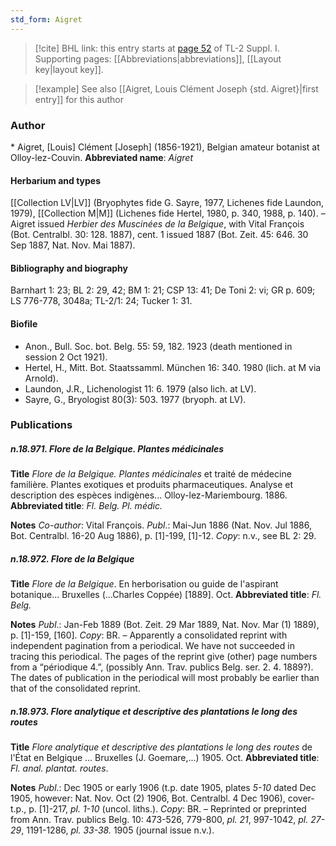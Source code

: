 ```yaml
---
std_form: Aigret
---
```


> [!cite] BHL link: this entry starts at [page 52](https://www.biodiversitylibrary.org/page/33264741) of TL-2 Suppl. I.
> Supporting pages: [[Abbreviations|abbreviations]], [[Layout key|layout key]].

> [!example] See also [[Aigret, Louis Clément Joseph {std. Aigret}|first entry]] for this author

### Author

\* Aigret, \[Louis\] Clément \[Joseph\] (1856-1921), Belgian amateur botanist at Olloy-lez-Couvin. 
**Abbreviated name**: *Aigret*

#### Herbarium and types

[[Collection LV|LV]] (Bryophytes fide G. Sayre, 1977, Lichenes fide Laundon, 1979), [[Collection M|M]] (Lichenes fide Hertel, 1980, p. 340, 1988, p. 140). – Aigret issued *Herbier des Muscinées de la Belgique*, with Vital François (Bot. Centralbl. 30: 128. 1887), cent. 1 issued 1887 (Bot. Zeit. 45: 646. 30 Sep 1887, Nat. Nov. Mai 1887).

#### Bibliography and biography

Barnhart 1: 23; BL 2: 29, 42; BM 1: 21; CSP 13: 41; De Toni 2: vi; GR p. 609; LS 776-778, 3048a; TL-2/1: 24; Tucker 1: 31.

#### Biofile

- Anon., Bull. Soc. bot. Belg. 55: 59, 182. 1923 (death mentioned in session 2 Oct 1921).
- Hertel, H., Mitt. Bot. Staatssamml. München 16: 340. 1980 (lich. at M via Arnold).
- Laundon, J.R., Lichenologist 11: 6. 1979 (also lich. at LV).
- Sayre, G., Bryologist 80(3): 503. 1977 (bryoph. at LV).

### Publications

##### n.18.971. Flore de la Belgique. Plantes médicinales

**Title**
*Flore de la Belgique. Plantes médicinales* et traité de médecine familière. Plantes exotiques et produits pharmaceutiques. Analyse et description des espèces indigènes... Olloy-lez-Mariembourg. 1886.
**Abbreviated title**: *Fl. Belg. Pl. médic.*

**Notes**
*Co-author*: Vital François.
*Publ*.: Mai-Jun 1886 (Nat. Nov. Jul 1886, Bot. Centralbl. 16-20 Aug 1886), p. \[1\]-199, \[1\]-12.
*Copy*: n.v., see BL 2: 29.

##### n.18.972. Flore de la Belgique

**Title**
*Flore de la Belgique*. En herborisation ou guide de l'aspirant botanique... Bruxelles (...Charles Coppée) \[1889\]. Oct.
**Abbreviated title**: *Fl. Belg.*

**Notes**
*Publ*.: Jan-Feb 1889 (Bot. Zeit. 29 Mar 1889, Nat. Nov. Mar (1) 1889), p. \[1\]-159, \[160\].
*Copy*: BR. – Apparently a consolidated reprint with independent pagination from a periodical. We have not succeeded in tracing this periodical. The pages of the reprint give (other) page numbers from a “périodique 4.”, (possibly Ann. Trav. publics Belg. ser. 2. 4. 1889?). The dates of publication in the periodical will most probably be earlier than that of the consolidated reprint.

##### n.18.973. Flore analytique et descriptive des plantations le long des routes

**Title**
*Flore analytique et descriptive des plantations le long des routes* de l'État en Belgique ... Bruxelles (J. Goemare,...) 1905. Oct.
**Abbreviated title**: *Fl. anal. plantat. routes*.

**Notes**
*Publ*.: Dec 1905 or early 1906 (t.p. date 1905, plates *5-10* dated Dec 1905, however: Nat. Nov. Oct (2) 1906, Bot. Centralbl. 4 Dec 1906), cover-t.p., p. \[1\]-217, *pl. 1-10* (uncol. liths.). *Copy*: BR. – Reprinted or preprinted from Ann. Trav. publics Belg. 10: 473-526, 779-800, *pl. 21*, 997-1042, *pl. 27-29*, 1191-1286, *pl. 33-38.* 1905 (journal issue n.v.).

